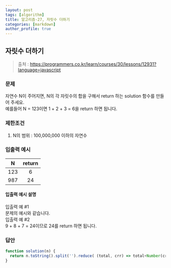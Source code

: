 ```yaml
---
layout: post
tags: [algorithm]
title: 알고리즘-27, 자릿수 더하기
categories: [markdown]
author_profile: true
---
```


## 자릿수 더하기

> 출처 : <https://programmers.co.kr/learn/courses/30/lessons/12931?language=javascript>

### 문제

자연수 N이 주어지면, N의 각 자릿수의 합을 구해서 return 하는 solution 함수를 만들어 주세요.  
예를들어 N = 123이면 1 + 2 + 3 = 6을 return 하면 됩니다.

### 제한조건

1. N의 범위 : 100,000,000 이하의 자연수

### 입출력 예시

|   N   | return |
| :---: | :----: |
|  123  |   6    |
|  987  |   24   |

#### 입출력 예시 설명
입출력 예 #1  
문제의 예시와 같습니다.  
입출력 예 #2  
9 + 8 + 7 = 24이므로 24를 return 하면 됩니다.  

### 답안

```javascript
function solution(n) {
  return n.toString().split('').reduce( (total, crr) => total+Number(crr), 0);
}
```
